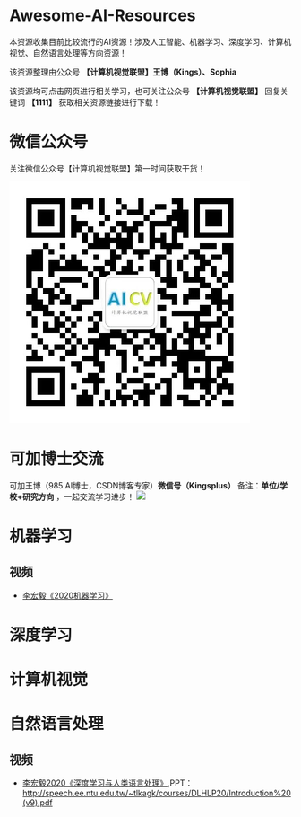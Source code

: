 # Awesome-AI-Resources


本资源收集目前比较流行的AI资源！涉及人工智能、机器学习、深度学习、计算机视觉、自然语言处理等方向资源！

该资源整理由公众号 **【计算机视觉联盟】王博（Kings）、Sophia**

该资源均可点击网页进行相关学习，也可关注公众号 **【计算机视觉联盟】** 回复关键词 **【1111】** 获取相关资源链接进行下载！

# 微信公众号
关注微信公众号【计算机视觉联盟】第一时间获取干货！

![](https://github.com/Sophia-11/Awesome-AI-Resources/blob/master/lmQR.jpg)

# 可加博士交流
可加王博（985 AI博士，CSDN博客专家）**微信号（Kingsplus）** 备注：**单位/学校+研究方向** ，一起交流学习进步！
![](https://github.com/Sophia-11/DeepLearningNotes/blob/master/cvQR.jpg)

# 机器学习
## 视频

- [李宏毅《2020机器学习》](https://www.youtube.com/watch?v=c9TwBeWAj_U&t=53s)

# 深度学习

# 计算机视觉

# 自然语言处理
## 视频
- [李宏毅2020《深度学习与人类语言处理》](https://www.youtube.com/watch?v=nER51ZyJaCQ&t=249s),PPT：http://speech.ee.ntu.edu.tw/~tlkagk/courses/DLHLP20/Introduction%20(v9).pdf

